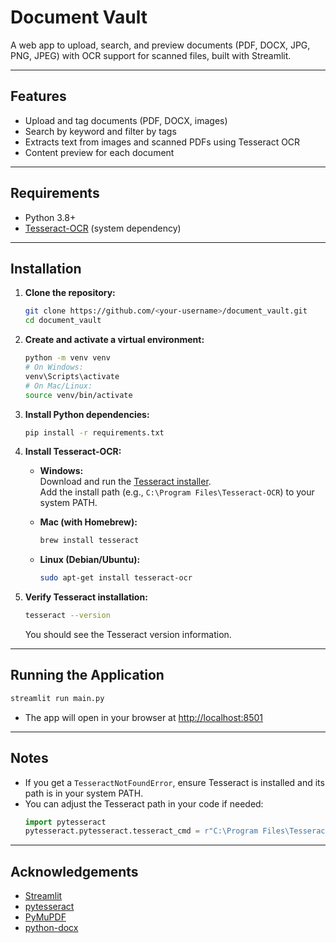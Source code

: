 # Document Vault

A web app to upload, search, and preview documents (PDF, DOCX, JPG, PNG, JPEG) with OCR support for scanned files, built with Streamlit.

---

## Features

- Upload and tag documents (PDF, DOCX, images)
- Search by keyword and filter by tags
- Extracts text from images and scanned PDFs using Tesseract OCR
- Content preview for each document

---

## Requirements

- Python 3.8+
- [Tesseract-OCR](https://github.com/tesseract-ocr/tesseract) (system dependency)

---

## Installation

1. **Clone the repository:**
   ```sh
   git clone https://github.com/<your-username>/document_vault.git
   cd document_vault
   ```

2. **Create and activate a virtual environment:**
   ```sh
   python -m venv venv
   # On Windows:
   venv\Scripts\activate
   # On Mac/Linux:
   source venv/bin/activate
   ```

3. **Install Python dependencies:**
   ```sh
   pip install -r requirements.txt
   ```

4. **Install Tesseract-OCR:**

   - **Windows:**  
     Download and run the [Tesseract installer](https://github.com/UB-Mannheim/tesseract/wiki).  
     Add the install path (e.g., `C:\Program Files\Tesseract-OCR`) to your system PATH.

   - **Mac (with Homebrew):**
     ```sh
     brew install tesseract
     ```

   - **Linux (Debian/Ubuntu):**
     ```sh
     sudo apt-get install tesseract-ocr
     ```

5. **Verify Tesseract installation:**
   ```sh
   tesseract --version
   ```
   You should see the Tesseract version information.

---

## Running the Application

```sh
streamlit run main.py
```
- The app will open in your browser at [http://localhost:8501](http://localhost:8501)

---

## Notes

- If you get a `TesseractNotFoundError`, ensure Tesseract is installed and its path is in your system PATH.
- You can adjust the Tesseract path in your code if needed:
  ```python
  import pytesseract
  pytesseract.pytesseract.tesseract_cmd = r"C:\Program Files\Tesseract-OCR\tesseract.exe"
  ```

---


## Acknowledgements

- [Streamlit](https://streamlit.io/)
- [pytesseract](https://github.com/madmaze/pytesseract)
- [PyMuPDF](https://pymupdf.readthedocs.io/)
- [python-docx](https://python-docx.readthedocs.io/)